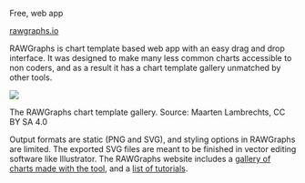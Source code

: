 Free, web app

[rawgraphs.io](https://rawgraphs.io/)

RAWGraphs is chart template based web app with an easy drag and drop interface. It was designed to make many less common charts accessible to non coders, and as a result it has a chart template gallery unmatched by other tools.

![ ](Data%20visualisation%20design%20in%20practice%202%20tools%20208f06b06b0f4b21ad8ecf3047f02ce0/rawgraphs-gallery-new.png)

The RAWGraphs chart template gallery. Source: Maarten Lambrechts, CC BY SA 4.0

Output formats are static (PNG and SVG), and styling options in RAWGraphs are limited. The exported SVG files are meant to be finished in vector editing software like Illustrator. The RAWGraphs website includes a [gallery of charts made with the tool](https://rawgraphs.io/gallery), and a [list of tutorials](https://rawgraphs.io/learning).